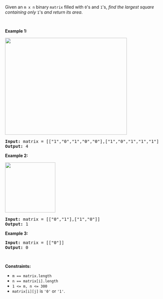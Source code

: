 <div><p>Given an <code>m x n</code> binary <code>matrix</code> filled with <code>0</code>'s and <code>1</code>'s, <em>find the largest square containing only</em> <code>1</code>'s <em>and return its area</em>.</p>

<p>&nbsp;</p>
<p><strong>Example 1:</strong></p>
<img alt="" src="https://assets.leetcode.com/uploads/2020/11/26/max1grid.jpg" style="width: 400px; height: 319px;">
<pre><strong>Input:</strong> matrix = [["1","0","1","0","0"],["1","0","1","1","1"],["1","1","1","1","1"],["1","0","0","1","0"]]
<strong>Output:</strong> 4
</pre>

<p><strong>Example 2:</strong></p>
<img alt="" src="https://assets.leetcode.com/uploads/2020/11/26/max2grid.jpg" style="width: 165px; height: 165px;">
<pre><strong>Input:</strong> matrix = [["0","1"],["1","0"]]
<strong>Output:</strong> 1
</pre>

<p><strong>Example 3:</strong></p>

<pre><strong>Input:</strong> matrix = [["0"]]
<strong>Output:</strong> 0
</pre>

<p>&nbsp;</p>
<p><strong>Constraints:</strong></p>

<ul>
	<li><code>m == matrix.length</code></li>
	<li><code>n == matrix[i].length</code></li>
	<li><code>1 &lt;= m, n &lt;= 300</code></li>
	<li><code>matrix[i][j]</code> is <code>'0'</code> or <code>'1'</code>.</li>
</ul>
</div>